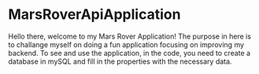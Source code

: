 # MarsRoverApiApplication

Hello there, welcome to my Mars Rover Application! The purpose in here is to challange myself on doing a fun application focusing on improving my backend.
To see and use the application, in the code, you need to create a database in mySQL and fill in the properties with the necessary data.


